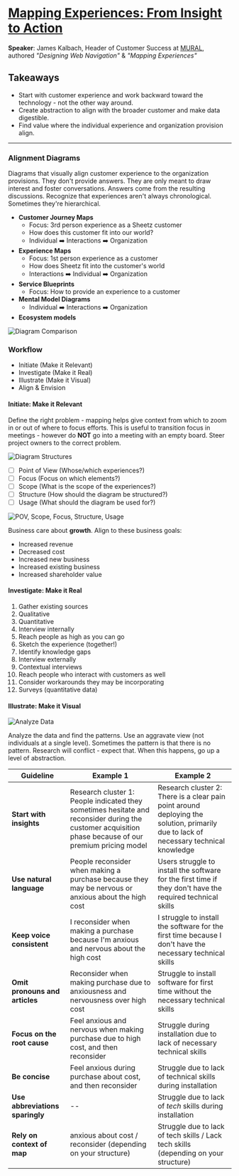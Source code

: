 # [Mapping Experiences: From Insight to Action](https://www.slideshare.net/Kalbach/mapping-experiences-oreilly-design-conference-2017)

__Speaker__: James Kalbach, Header of Customer Success at [MURAL](http://mural.ly/), authored _"Designing Web Navigation"_ & _"Mapping Experiences"_

## Takeaways

- Start with customer experience and work backward toward the technology - not the other way around.
- Create abstraction to align with the broader customer and make data digestible.
- Find value where the individual experience and organization provision align.

---

### Alignment Diagrams

Diagrams that visually align customer experience to the organization provisions. They don't provide answers. They are only meant to draw interest and foster conversations. Answers come from the resulting discussions. Recognize that experiences aren't always chronological. Sometimes they're hierarchical.

- __Customer Journey Maps__
  - Focus: 3rd person experience as a Sheetz customer
  - How does this customer fit into our world?
  - Individual :arrow_right: Interactions :arrow_right: Organization
- __Experience Maps__
  - Focus: 1st person experience as a customer
  - How does Sheetz fit into the customer's world
  - Interactions :arrow_right: Individual :arrow_right: Organization
- __Service Blueprints__
  - Focus: How to provide an experience to a customer
- __Mental Model Diagrams__
  - Individual :arrow_right: Interactions :arrow_right: Organization
- __Ecosystem models__

![Diagram Comparison](https://image.slidesharecdn.com/mappingexperiencesoreillydesignconfpresentation-170321034534/95/mapping-experiences-oreilly-design-conference-2017-27-638.jpg)

### Workflow

- Initiate (Make it Relevant)
- Investigate (Make it Real)
- Illustrate (Make it Visual)
- Align & Envision

#### Initiate: Make it Relevant

Define the right problem - mapping helps give context from which to zoom in or out of where to focus efforts. This is useful to transition focus in meetings - however do __NOT__ go into a meeting with an empty board. Steer project owners to the correct problem.

![Diagram Structures](https://image.slidesharecdn.com/mappingexperiencesoreillydesignconfpresentation-170321034534/95/mapping-experiences-oreilly-design-conference-2017-44-638.jpg)

- [ ] Point of View (Whose/which experiences?)
- [ ] Focus (Focus on which elements?)
- [ ] Scope (What is the scope of the experiences?)
- [ ] Structure (How should the diagram be structured?)
- [ ] Usage (What should the diagram be used for?)

![POV, Scope, Focus, Structure, Usage](https://image.slidesharecdn.com/mappingexperiencesoreillydesignconfpresentation-170321034534/95/mapping-experiences-oreilly-design-conference-2017-45-638.jpg)

Business care about __growth__. Align to these business goals:

- Increased revenue
- Decreased cost
- Increased new business
- Increased existing business
- Increased shareholder value

#### Investigate: Make it Real

1. Gather existing sources
  1. Qualitative
  2. Quantitative
2. Interview internally
  1. Reach people as high as you can go
  2. Sketch the experience (together!)
  3. Identify knowledge gaps
3. Interview externally
  1. Contextual interviews
  2. Reach people who interact with customers as well
  3. Consider workarounds they may be incorporating
  4. Surveys (quantitative data)

#### Illustrate: Make it Visual

![Analyze Data](https://image.slidesharecdn.com/mappingexperiencesoreillydesignconfpresentation-170321034534/95/mapping-experiences-oreilly-design-conference-2017-60-638.jpg)

Analyze the data and find the patterns. Use an aggravate view (not individuals at a single level). Sometimes the pattern is that there is no pattern. Research will conflict - expect that. When this happens, go up a level of abstraction.

| Guideline | Example 1 | Example 2 |
| - | - | - |
| __Start with insights__ | Research cluster 1: People indicated they sometimes hesitate and reconsider during the customer acquisition phase because of our premium pricing model | Research cluster 2: There is a clear pain point around deploying the solution, primarily due to lack of necessary technical knowledge |
| __Use natural language__ | People reconsider when making a purchase because they may be nervous or anxious about the high cost | Users struggle to install the software for the first time if they don't have the required technical skills |
| __Keep voice consistent__ | I reconsider when making a purchase because I'm anxious and nervous about the high cost | I struggle to install the software for the first time because I don't have the necessary technical skills |
| __Omit pronouns and articles__ | Reconsider when making purchase due to anxiousness and nervousness over high cost | Struggle to install software for first time without the necessary technical skills |
| __Focus on the root cause__ | Feel anxious and nervous when making purchase due to high cost, and then reconsider | Struggle during installation due to lack of necessary technical skills |
| __Be concise__ | Feel anxious during purchase about cost, and then reconsider | Struggle due to lack of technical skills during installation |
| __Use abbreviations sparingly__ | \-- | Struggle due to lack of _tech_ skills during installation |
| __Rely on context of map__ | anxious about cost / reconsider (depending on  your structure) | Struggle due to lack of tech skills / Lack tech skills (depending on  your structure) |